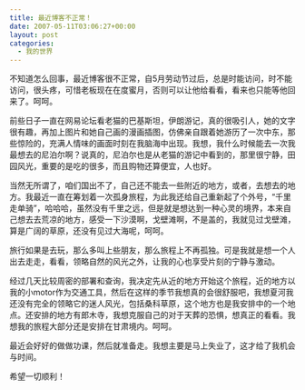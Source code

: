 ```yaml
---
title: 最近博客不正常！
date: 2007-05-11T03:06:27+00:00
layout: post
categories:
  - 我的世界
---
```


不知道怎么回事，最近博客很不正常，自5月劳动节过后，总是时能访问，时不能访问，很头疼，可惜老板现在在度蜜月，否则可以让他给看看，看来也只能等他回来了。呵呵。

前些日子一直在网易论坛看老猫的巴基斯坦，伊朗游记，真的很吸引人，她的文字很有趣，再加上图片和她自己画的漫画插图，仿佛亲自跟着她游历了一次中东，那些惊险的，充满人情味的画面时刻在我脑海中出现。我想，我什么时候能去一次我最想去的尼泊尔啊？说真的，尼泊尔也是从老猫的游记中看到的，那里很宁静，田园风光，重要的是吃的很多，而且购物还算便宜，人也好。

当然无所谓了，咱们国出不了，自己还不能去一些附近的地方，或者，去想去的地方。我最近一直在筹划着一次孤身旅程，为此我还给自己重新起了个外号，“千里走单骑”，哈哈哈，虽然没有千里之远，但是就是想达到一种心灵的境界，本来自己想去去荒凉的地方，感受一下沙漠啊，戈壁滩啊，不是盖的，我就见过戈壁滩，算是广阔的草原，还没有见过大海呢，呵呵。
<!--more-->
旅行如果是去玩，那么多叫上些朋友，那么旅程上不再孤独。可是我就是想一个人出去走走，看看，领略自然的风光之外，让我的心也享受片刻的宁静与激动。

经过几天比较周密的部署和查询，我决定先从近的地方开始这个旅程，近的地方以我的小motor作为交通工具，然后在这样的季节我想真的会很舒服吧，我想夏河我还没有完全的领略它的迷人风光，包括桑科草原，这个地方也是我安排中的一个地点。还安排的地方有郎木寺，我想克服自己的对于天葬的恐惧，想真正的看看。我想我的旅程大部分还是安排在甘肃境内。呵呵。

最近会好好的做做功课，然后就准备走。我想主要是马上失业了，这才给了我机会与时间。

希望一切顺利！